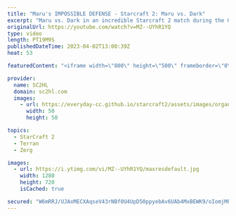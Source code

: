 ```yaml
---
title: "Maru's IMPOSSIBLE DEFENSE - Starcraft 2: Maru vs. Dark"
excerpt: "Maru vs. Dark in an incredible Starcraft 2 match during the GSL, both players stretching themselves to the limit showing their macro skills. Maru playing the impossible defense.   Watch the Starcraft 2 - GSL Code S 2022: https://www.youtube.com/channel/UCK5eBtuoj_HkdXKHNmBLAXg   ► Enjoy the content?"
originalUrl: https://youtube.com/watch?v=MZ--UYhR1YQ
type: video
length: PT19M9S
publishedDateTime: 2023-04-02T13:00:39Z
heat: 53

featuredContent: "<iframe width=\"800\" height=\"500\" frameborder=\"0\" src=\"https://www.youtube.com/embed/MZ--UYhR1YQ\" allow=\"accelerometer; autoplay; encrypted-media; gyroscope; picture-in-picture\" allowfullscreen></iframe>"

provider:
  name: SC2HL
  domain: sc2hl.com
  images:
    - url: https://everyday-cc.github.io/starcraft2/assets/images/organizations/sc2hl.com-50x50.jpg
      width: 50
      height: 50

topics:
  - StarCraft 2
  - Terran
  - Zerg

images:
  - url: https://i.ytimg.com/vi/MZ--UYhR1YQ/maxresdefault.jpg
    width: 1280
    height: 720
    isCached: true

secured: "W6mRRJ/UJAxMECXAqseV43rNBf0U4UpD50ppyebAv6UAb4MxBEWK9/oIomjMP4YC/+E6A1p9aUJRbtO8xL63TzLWVt5o1da2oDHUKot+r+S3aQVk5+dmQA1XsUp/CMIq80dJunimcEhO3c7Hc72qLhfQgSo6zJQjfkzbSQQTfwxOWaGBp7cYKHM70pagL1uHKCV1cSZkm84QycLoaJoABr9VH80rCo6rKiXUpm4UJFaFNwQ8prajJajxN+b6Qkf6sbTeqNhFqUQP2LYifXVOwl99wHuqcsLteRM7f2A923r8WrDCiU3zcprqRsCXmSE8rqzzH9r3AMhjRTMwmOJqduqzy35PkS/G5XtrOSSZWkcSzVBsyfw88oXCe7HwkIs7wDi/QLFbPHTnyMxC6/7gWGpmcXfo+pBpOswYFgEvZvQRB2Nlsl2ydcfKzqvLDp0W;JBGVm/4KxOUsFEBBFxagsQ=="
---
```


